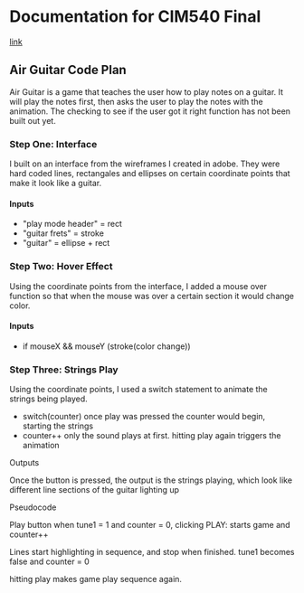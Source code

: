 # Documentation for CIM540 Final
[link](http://agnesarchibong.com/hw/AirGuitarFinal/)


## Air Guitar Code Plan

Air Guitar is a game that teaches the user how to play notes on a guitar. 
It will play the notes first, then asks the user to play the notes with the animation.
The checking to see if the user got it right function has not been built out yet.

### Step One: Interface
I built on an interface from the wireframes I created in adobe. They were hard coded lines, rectangales and ellipses on certain coordinate points that make it look like a guitar. 
 #### Inputs
* "play mode header" = rect
* "guitar frets" = stroke
* "guitar" = ellipse + rect

### Step Two: Hover Effect
Using the coordinate points from the interface, I added a mouse over function so that when the mouse was over a certain section it would change color. 
#### Inputs
* if mouseX && mouseY (stroke(color change))

### Step Three: Strings Play
Using the coordinate points, I used a switch statement to animate the strings being played. 
* switch(counter) 
once play was pressed the counter would begin, starting the strings
* counter++
only the sound plays at first. hitting play again triggers the animation


Outputs

Once the button is pressed, the output is the strings playing, which look like different line sections of the guitar lighting up

Pseudocode

Play button when tune1 = 1 and counter = 0, clicking PLAY: starts game and counter++

Lines start highlighting in sequence, and stop when finished. tune1 becomes false and counter = 0

hitting play makes game play sequence again.
